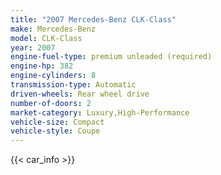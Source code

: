 ```yaml
---
title: "2007 Mercedes-Benz CLK-Class"
make: Mercedes-Benz
model: CLK-Class
year: 2007
engine-fuel-type: premium unleaded (required)
engine-hp: 382
engine-cylinders: 8
transmission-type: Automatic
driven-wheels: Rear wheel drive
number-of-doors: 2
market-category: Luxury,High-Performance
vehicle-size: Compact
vehicle-style: Coupe
---
```


{{< car_info >}}
